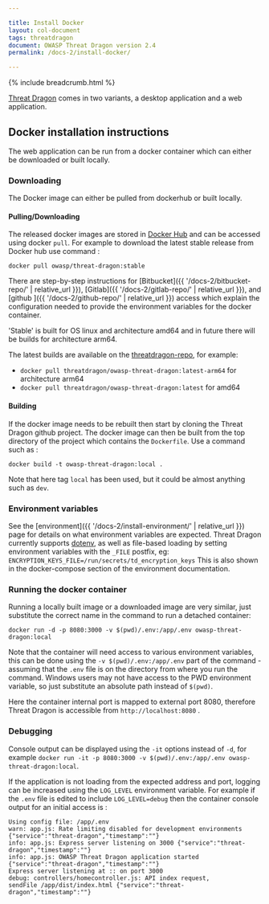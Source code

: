 ```yaml
---

title: Install Docker
layout: col-document
tags: threatdragon
document: OWASP Threat Dragon version 2.4
permalink: /docs-2/install-docker/

---
```


{% include breadcrumb.html %}

[Threat Dragon](http://owasp.org/www-project-threat-dragon) comes in two variants,
a desktop application and a web application.

## Docker installation instructions

The web application can be run from a docker container which can either be downloaded or built locally.

### Downloading

The Docker image can either be pulled from dockerhub or built locally.

#### Pulling/Downloading

The released docker images are stored in
[Docker Hub](https://hub.docker.com/r/owasp/threat-dragon/tags?page=1&ordering=name)
and can be accessed using docker `pull`.
For example to download the latest stable release from Docker hub use command :

`docker pull owasp/threat-dragon:stable`

There are step-by-step instructions for [Bitbucket]({{ '/docs-2/bitbucket-repo/' | relative_url }}),
[Gitlab]({{ '/docs-2/gitlab-repo/' | relative_url }}), and [github ]({{ '/docs-2/github-repo/' | relative_url }})
access which explain the configuration needed to provide the environment variables for the docker container.

'Stable' is built for OS linux and architecture amd64 and in future there will be builds for architecture arm64.

The latest builds are available on the [threatdragon-repo], for example:

* `docker pull threatdragon/owasp-threat-dragon:latest-arm64` for architecture arm64
* `docker pull threatdragon/owasp-threat-dragon:latest` for amd64

#### Building

If the docker image needs to be rebuilt then start by cloning the Threat Dragon github project.
The docker image can then be built from the top directory of the project
which contains the `Dockerfile`. Use a command such as :

`docker build -t owasp-threat-dragon:local .`

Note that here tag `local` has been used, but it could be almost anything such as `dev`.

### Environment variables

See the [environment]({{ '/docs-2/install-environment/' | relative_url }}) page
for details on what environment variables are expected.
Threat Dragon currently supports [dotenv](https://github.com/motdotla/dotenv),
as well as file-based loading by setting environment variables with the `_FILE` postfix,
eg: `ENCRYPTION_KEYS_FILE=/run/secrets/td_encryption_keys`
This is also shown in the docker-compose section of the environment documentation.

### Running the docker container

Running a locally built image or a downloaded image are very similar,
just substitute the correct name in the command to run a detached container:

`docker run -d -p 8080:3000 -v $(pwd)/.env:/app/.env owasp-threat-dragon:local`

Note that the container will need access to various environment variables, this can be done using the
`-v $(pwd)/.env:/app/.env` part of the command - assuming that the `.env` file
is on the directory from where you run the command.
Windows users may not have access to the PWD environment variable,
so just substitute an absolute path instead of `$(pwd)`.

Here the container internal port is mapped to external port 8080,
therefore Threat Dragon is accessible from `http://localhost:8080` .

### Debugging

Console output can be displayed using the `-it` options instead of `-d`,
for example `docker run -it -p 8080:3000 -v $(pwd)/.env:/app/.env owasp-threat-dragon:local`.

If the application is not loading from the expected address and port,
logging can be increased using the `LOG_LEVEL` environment variable.
For example if the `.env` file is edited to include `LOG_LEVEL=debug`
then the container console output for an initial access is :

```text
Using config file: /app/.env
warn: app.js: Rate limiting disabled for development environments {"service":"threat-dragon","timestamp":""}
info: app.js: Express server listening on 3000 {"service":"threat-dragon","timestamp":""}
info: app.js: OWASP Threat Dragon application started {"service":"threat-dragon","timestamp":""}
Express server listening at :: on port 3000
debug: controllers/homecontroller.js: API index request,
sendFile /app/dist/index.html {"service":"threat-dragon","timestamp":""}
```

[threatdragon-repo]: https://hub.docker.com/repository/docker/threatdragon/owasp-threat-dragon/tags
